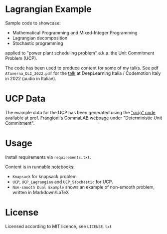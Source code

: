 # Lagrangian Example

Sample code to showcase:
* Mathematical Programming and Mixed-Integer Programming
* Lagrangian decomposition
* Stochastic programming

applied to "power plant scheduling problem" a.k.a. the Unit Commitment Problem (UCP).

The code has been used to produce content for some of my talks. See pdf `ATaverna_DLI_2022.pdf` for the 
[talk](https://talks.codemotion.com/operations-research-the-scalable-ai-for-?view=true) at
DeepLearning Italia / Codemotion Italy in 2022 (audio in Italian).

# UCP Data
The example data for the UCP has been generated using the ["ucig" code](https://commalab.di.unipi.it/files/Data/UC/ucig.tgz) 
available at [prof. Frangioni's CommaLAB webpage](https://commalab.di.unipi.it/datasets/UC/)
under "Deterministic Unit Commitment".

# Usage

Install requirements via `requirements.txt`.

Content is in runnable notebooks:
* `Knapsack` for knapsack problem
* `UCP`, `UCP_Lagrangian` and `UCP_Stochastic` for UCP.
* `Non-smooth Dual Example` shows an example of non-smooth problem, written in Markdown/LaTeX


# License

Licensed according to MIT licence, see `LICENSE.txt`